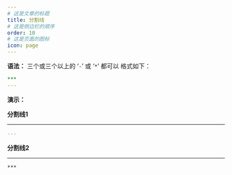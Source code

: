 ```yaml
---
# 这是文章的标题
title: 分割线
# 这是侧边栏的顺序
order: 10
# 这是页面的图标
icon: page
---
```

**语法：**
三个或三个以上的 ‘`-`’ 或 ‘`*`’ 都可以 格式如下：
```yaml
***
---
```

**演示：**

**分割线1**

---
```markdown
---
```
**分割线2**

***
```markdown
***
```